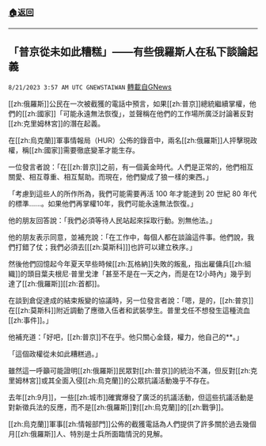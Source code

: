 ###  [:house:返回](README.md)
---


## 「普京從未如此糟糕」——有些俄羅斯人在私下談論起義
`8/21/2023 3:57 AM UTC GNEWSTAIWAN` [轉載自GNews](https://gnews.org/articles/1576930)

[[zh:俄羅斯]]公民在一次被截獲的電話中預言，如果[[zh:普京]]總統繼續掌權，他們的[[zh:國家]]「可能永遠無法恢復」，並聲稱在他們的工作場所廣泛討論著反對[[zh:克里姆林宮]]的潛在起義。

在[[zh:烏克蘭]]軍事情報局（HUR）公佈的錄音中，兩名[[zh:俄羅斯]]人抨擊現政權，稱[[zh:國家]]需要徹底變革才能生存。

一位發言者說：「在[[zh:普京]]之前，有一個黃金時代。人們是正常的，他們相互關愛、相互尊重、相互幫助。而現在，他們變成了狼一樣的東西。」

「考慮到這些人的所作所為，我們可能需要再活 100 年才能達到 20 世紀 80 年代的標準......。如果他們再掌權10年，我們可能永遠無法恢復。」

他的朋友回答說：「我們必須等待人民站起來採取行動。別無他法。」

他的朋友表示同意，並補充說：「在工作中，每個人都在談論這件事。他們說，我們打錯了仗；我們必須去\[[[zh:莫斯科]]\]也許可以建立秩序。」

然後他們回憶起今年夏天早些時候[[zh:瓦格納]]失敗的叛亂，指出雇傭兵[[zh:組織]]的頭目葉夫根尼·普里戈津「甚至不是在一天之內，而是在12小時內」幾乎到達了[[zh:俄羅斯]][[zh:首都]]。

在談到倉促達成的結束叛變的協議時，另一位發言者說：「嗯，是的，[[zh:普京]]在[[zh:莫斯科]]附近調動了應徵入伍者和武裝學生。普里戈任不想發生這種流血[[zh:事件]]。」

他補充道：「好吧，[[zh:普京]]不在乎。他只關心金錢，權力，他自己的\*\*。」

「這個政權從未如此糟糕過。」

雖然這一呼籲可能證明[[zh:俄羅斯]]民眾對[[zh:普京]]的統治不滿，但反對[[zh:克里姆林宮]]或其全面入侵[[zh:烏克蘭]]的公眾抗議活動幾乎不存在。

去年[[zh:9月]]，一些[[zh:城市]]確實爆發了廣泛的抗議活動，但這些抗議活動是對新徵兵法的反應，而不是[[zh:俄羅斯]]對[[zh:烏克蘭]]的[[zh:戰爭]]。

[[zh:烏克蘭]]軍事[[zh:情報部門]]公佈的截獲電話為人們提供了許多關於過去幾個月[[zh:俄羅斯]]人、特別是士兵所面臨情況的見解。
